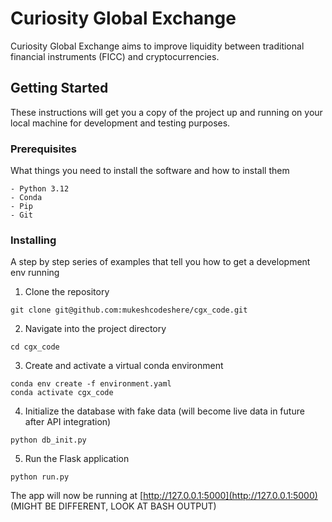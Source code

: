 # Curiosity Global Exchange

Curiosity Global Exchange aims to improve liquidity between traditional financial instruments (FICC) and cryptocurrencies. 

## Getting Started

These instructions will get you a copy of the project up and running on your local machine for development and testing purposes.

### Prerequisites

What things you need to install the software and how to install them

```
- Python 3.12
- Conda
- Pip
- Git
```

### Installing

A step by step series of examples that tell you how to get a development env running

1. Clone the repository

```
git clone git@github.com:mukeshcodeshere/cgx_code.git
```

2. Navigate into the project directory

```
cd cgx_code
```

3. Create and activate a virtual conda environment

```
conda env create -f environment.yaml
conda activate cgx_code
```

4. Initialize the database with fake data (will become live data in future after API integration)

``` 
python db_init.py
```

5. Run the Flask application

```
python run.py
```

The app will now be running at [http://127.0.0.1:5000](http://127.0.0.1:5000) (MIGHT BE DIFFERENT, LOOK AT BASH OUTPUT)